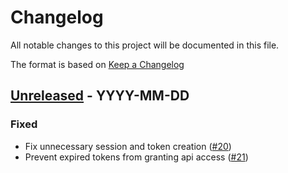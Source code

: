# Changelog
All notable changes to this project will be documented in this file.

The format is based on [Keep a Changelog](http://keepachangelog.com/en/1.0.0/)

<!--
## [<exact release including patch>](<github compare url>) - <release date in YYYY-MM-DD>
### Added
  - <summary of new features>

### Changed
  - <for changes in existing functionality>

### Deprecated
  - <for soon-to-be removed features>

### Removed
  - <for now removed features>

### Fixed
  - <for any bug fixes>

### Security
  - <in case of vulnerabilities>
-->

## [Unreleased](https://github.com/cyverse/rtwo/compare/1.1.4...HEAD) - YYYY-MM-DD
### Fixed
  - Fix unnecessary session and token creation
    ([#20](https://github.com/cyverse/django-cyverse-auth/pull/20))
  - Prevent expired tokens from granting api access
    ([#21](https://github.com/cyverse/django-cyverse-auth/pull/21))
